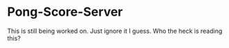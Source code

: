 # Pong-Score-Server

This is still being worked on. Just ignore it I guess. Who the heck is reading this?
